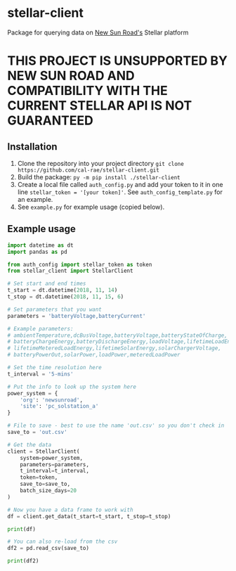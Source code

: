 # stellar-client
Package for querying data on [New Sun Road's](https://newsunroad.com) Stellar platform
# THIS PROJECT IS UNSUPPORTED BY NEW SUN ROAD AND COMPATIBILITY WITH THE CURRENT STELLAR API IS NOT GUARANTEED
 
## Installation
1. Clone the repository into your project directory `git clone https://github.com/cal-rae/stellar-client.git`
2. Build the package: `py -m pip install ./stellar-client`
3. Create a local file called `auth_config.py` and add your token to it in one line `stellar_token = '[your token]'`. See `auth_config_template.py` for an example.
4. See `example.py` for example usage (copied below).

## Example usage

```python
import datetime as dt
import pandas as pd

from auth_config import stellar_token as token
from stellar_client import StellarClient

# Set start and end times
t_start = dt.datetime(2018, 11, 14)
t_stop = dt.datetime(2018, 11, 15, 6)

# Set parameters that you want
parameters = 'batteryVoltage,batteryCurrent'

# Example parameters:
# ambientTemperature,dcBusVoltage,batteryVoltage,batteryStateOfCharge,
# batteryChargeEnergy,batteryDischargeEnergy,loadVoltage,lifetimeLoadEnergy,
# lifetimeMeteredLoadEnergy,lifetimeSolarEnergy,solarChargerVoltage,
# batteryPowerOut,solarPower,loadPower,meteredLoadPower

# Set the time resolution here
t_interval = '5-mins'

# Put the info to look up the system here
power_system = {
    'org': 'newsunroad',
    'site': 'pc_solstation_a'
}

# File to save - best to use the name 'out.csv' so you don't check in
save_to = 'out.csv'

# Get the data
client = StellarClient(
    system=power_system,
    parameters=parameters,
    t_interval=t_interval,
    token=token,
    save_to=save_to,
    batch_size_days=20
)

# Now you have a data frame to work with
df = client.get_data(t_start=t_start, t_stop=t_stop)

print(df)

# You can also re-load from the csv
df2 = pd.read_csv(save_to)

print(df2)

```
